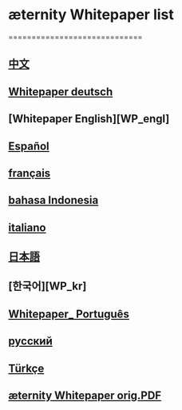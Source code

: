 # æternity Whitepaper list #
=============================
## [中文](Whitepaper_Chinese)
## [Whitepaper deutsch](Whitepaper_Deutsch)
## [Whitepaper English][WP_engl]
## [Español](Whitepaper_Español)
## [français](Whitepaper_French)
## [bahasa Indonesia](Whitepaper_Indonesia)
## [italiano](Whitepaper_Italian)
## [日本語](Whitepaper_Japanese)
## [한국어][WP_kr]
## [Whitepaper_ Português](whitepaper--português)
## [русский](Whitepaper_Russian)
## [Türkçe](Whitepaper_Turkish)
## [æternity Whitepaper orig.PDF](https://blockchain.aeternity.com/æternity-blockchain-whitepaper.pdf)